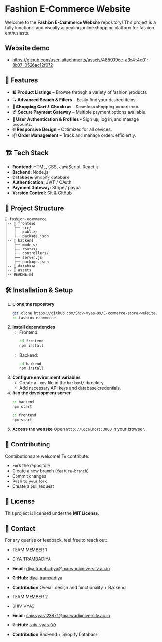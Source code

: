  # Fashion E-Commerce Website

Welcome to the **Fashion E-Commerce Website** repository! This project is a fully functional and visually appealing online shopping platform for fashion enthusiasts.


## Website demo
- https://github.com/user-attachments/assets/485009ce-a3c4-4c01-8b07-0526ac12f072
  
## 🚀 Features
- 🛍️ **Product Listings** – Browse through a variety of fashion products.
- 🔍 **Advanced Search & Filters** – Easily find your desired items.
- 🛒 **Shopping Cart & Checkout** – Seamless shopping experience.
- 💳 **Secure Payment Gateway** – Multiple payment options available.
- 👤 **User Authentication & Profiles** – Sign up, log in, and manage accounts.
- 🌐 **Responsive Design** – Optimized for all devices.
- 📦 **Order Management** – Track and manage orders efficiently.

## 🏗️ Tech Stack
- **Frontend:** HTML, CSS, JavaScript, React.js
- **Backend:** Node.js 
- **Database:** Shopify database
- **Authentication:** JWT / OAuth
- **Payment Gateway:** Stripe / paypal
- **Version Control:** Git & GitHub

## 📂 Project Structure
```
📁 fashion-ecommerce
│-- 📁 frontend
│   ├── src/
│   ├── public/
│   ├── package.json
│-- 📁 backend
│   ├── models/
│   ├── routes/
│   ├── controllers/
│   ├── server.js
│   ├── package.json
│-- 📁 database
│-- 📁 assets
│-- README.md
```

## 🛠️ Installation & Setup
1. **Clone the repository**
   ```bash
   git clone https://github.com/Shiv-Vyas-09/E-commerce-store-website.git
   cd fashion-ecommerce
   ```
2. **Install dependencies**
   - Frontend:
     ```bash
     cd frontend
     npm install
     ```
   - Backend:
     ```bash
     cd backend
     npm install
     ```
3. **Configure environment variables**
   - Create a `.env` file in the `backend/` directory.
   - Add necessary API keys and database credentials.
4. **Run the development server**
   ```bash
   cd backend
   npm start
   ```
   ```bash
   cd frontend
   npm start
   ```
5. **Access the website**
   Open `http://localhost:3000` in your browser.

## 📌 Contributing
Contributions are welcome! To contribute:
- Fork the repository
- Create a new branch (`feature-branch`)
- Commit changes
- Push to your fork
- Create a pull request

## 📜 License
This project is licensed under the **MIT License**.

## 📧 Contact
For any queries or feedback, feel free to reach out:

- TEAM MEMBER 1
- DIYA TRAMBADIYA
- **Email:** diya.trambadiya@marwadiuniversity.ac.in
- **GitHub:** [diya-trambadiya](https://github.com/diya-trambadiya)
- **Contribution** Overall design and functionality + Backend

- TEAM MEMBER 2
- SHIV VYAS 
- **Email:** shiv.vyas123871@marwadiuniversity.ac.in
- **GitHub:** [shiv-vyas-09](https://github.com/Shiv-Vyas-09)
- **Contribution** Backend + Shopify Database



